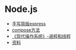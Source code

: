 # Node.js

- [手写简版express](./手写简版express.md)
- [compose方法](./compose.md)
- [《现代操作系统》-进程和线程](./进程和线程.md)
- [资料](./资料.md)

